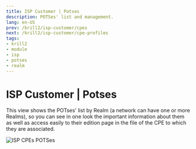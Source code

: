 ```yaml
---
title: ISP Customer | Potses
description: POTSes' list and management.
lang: en-US
prev: /krill2/isp-customer/cpes
next: /krill2/isp-customer/cpe-profiles
tags:
- krill2
- module
- isp
- potses
- realm
---
```

# ISP Customer | Potses

This view shows the POTses' list by Realm (a network can have one or more Realms), so you can see in one look the important information about them as well as access easily to their edition page in the file of the CPE to which they are associated.

![ISP CPEs POTSes](/img/krill2/isp-customer/0501.png)
